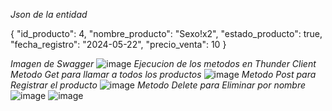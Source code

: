 *Json de la entidad* 


 {
    "id_producto": 4,
    "nombre_producto": "Sexo!x2",
    "estado_producto": true,
    "fecha_registro": "2024-05-22",
    "precio_venta": 10
  }

  
  *Imagen de Swagger*
  ![image](https://github.com/Asmortiz12/Examen-Spring-boot/assets/119527936/97972853-42dd-4bb5-999a-d0a13883cc7d)
  *Ejecucion de los metodos en Thunder Client*
  *Metodo Get para llamar a todos los productos*
  ![image](https://github.com/Asmortiz12/Examen-Spring-boot/assets/119527936/6c86cc1e-7afd-49a2-a3dc-db5ee8b13245)
  *Metodo Post para Registrar el producto*
  ![image](https://github.com/Asmortiz12/Examen-Spring-boot/assets/119527936/0ff577f6-7020-40a7-a9ab-c50740203960)
  *Metodo Delete para Eliminar por nombre*
  ![image](https://github.com/Asmortiz12/Examen-Spring-boot/assets/119527936/ac61febf-20b3-4ecd-b242-4d2c347f2736)
  ![image](https://github.com/Asmortiz12/Examen-Spring-boot/assets/119527936/a08714b7-c475-480c-9962-fa1ac0b5b418)



